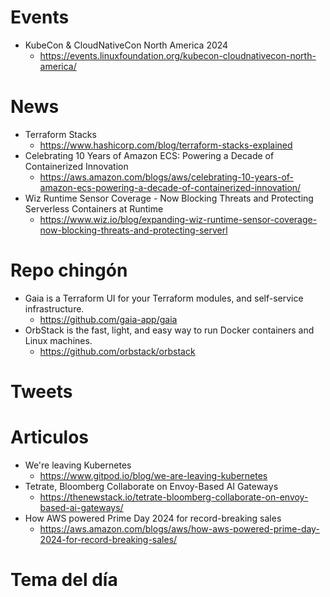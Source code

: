 
# Events

* KubeCon & CloudNativeCon North America 2024
  * https://events.linuxfoundation.org/kubecon-cloudnativecon-north-america/

# News

* Terraform Stacks
  * https://www.hashicorp.com/blog/terraform-stacks-explained
* Celebrating 10 Years of Amazon ECS: Powering a Decade of Containerized Innovation
  * https://aws.amazon.com/blogs/aws/celebrating-10-years-of-amazon-ecs-powering-a-decade-of-containerized-innovation/
* Wiz Runtime Sensor Coverage - Now Blocking Threats and Protecting Serverless Containers at Runtime
  * https://www.wiz.io/blog/expanding-wiz-runtime-sensor-coverage-now-blocking-threats-and-protecting-serverl


# Repo chingón

* Gaia is a Terraform UI for your Terraform modules, and self-service infrastructure.
  * https://github.com/gaia-app/gaia
* OrbStack is the fast, light, and easy way to run Docker containers and Linux machines.
  * https://github.com/orbstack/orbstack
  
# Tweets

# Articulos

* We're leaving Kubernetes
  * https://www.gitpod.io/blog/we-are-leaving-kubernetes 
* Tetrate, Bloomberg Collaborate on Envoy-Based AI Gateways
  * https://thenewstack.io/tetrate-bloomberg-collaborate-on-envoy-based-ai-gateways/
* How AWS powered Prime Day 2024 for record-breaking sales
  * https://aws.amazon.com/blogs/aws/how-aws-powered-prime-day-2024-for-record-breaking-sales/

 
# Tema del día

